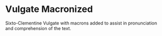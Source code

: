 # Vulgate Macronized

Sixto-Clementine Vulgate with macrons added to assist in pronunciation and comprehension of the text. 
